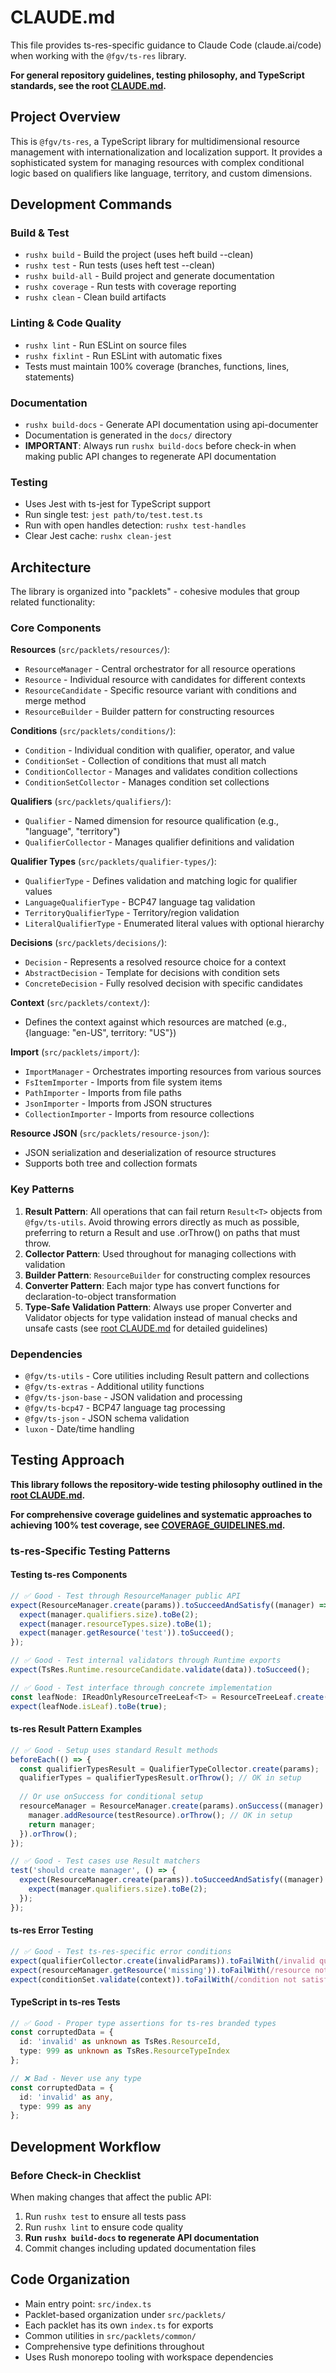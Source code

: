 # CLAUDE.md

This file provides ts-res-specific guidance to Claude Code (claude.ai/code) when working with the `@fgv/ts-res` library.

**For general repository guidelines, testing philosophy, and TypeScript standards, see the root [CLAUDE.md](../../CLAUDE.md).**

## Project Overview

This is `@fgv/ts-res`, a TypeScript library for multidimensional resource management with internationalization and localization support. It provides a sophisticated system for managing resources with complex conditional logic based on qualifiers like language, territory, and custom dimensions.

## Development Commands

### Build & Test
- `rushx build` - Build the project (uses heft build --clean)
- `rushx test` - Run tests (uses heft test --clean)  
- `rushx build-all` - Build project and generate documentation
- `rushx coverage` - Run tests with coverage reporting
- `rushx clean` - Clean build artifacts

### Linting & Code Quality
- `rushx lint` - Run ESLint on source files
- `rushx fixlint` - Run ESLint with automatic fixes
- Tests must maintain 100% coverage (branches, functions, lines, statements)

### Documentation
- `rushx build-docs` - Generate API documentation using api-documenter
- Documentation is generated in the `docs/` directory
- **IMPORTANT**: Always run `rushx build-docs` before check-in when making public API changes to regenerate API documentation

### Testing
- Uses Jest with ts-jest for TypeScript support
- Run single test: `jest path/to/test.test.ts`
- Run with open handles detection: `rushx test-handles`
- Clear Jest cache: `rushx clean-jest`

## Architecture

The library is organized into "packlets" - cohesive modules that group related functionality:

### Core Components

**Resources** (`src/packlets/resources/`):
- `ResourceManager` - Central orchestrator for all resource operations
- `Resource` - Individual resource with candidates for different contexts
- `ResourceCandidate` - Specific resource variant with conditions and merge method
- `ResourceBuilder` - Builder pattern for constructing resources

**Conditions** (`src/packlets/conditions/`):
- `Condition` - Individual condition with qualifier, operator, and value
- `ConditionSet` - Collection of conditions that must all match
- `ConditionCollector` - Manages and validates condition collections
- `ConditionSetCollector` - Manages condition set collections

**Qualifiers** (`src/packlets/qualifiers/`):
- `Qualifier` - Named dimension for resource qualification (e.g., "language", "territory")
- `QualifierCollector` - Manages qualifier definitions and validation

**Qualifier Types** (`src/packlets/qualifier-types/`):
- `QualifierType` - Defines validation and matching logic for qualifier values
- `LanguageQualifierType` - BCP47 language tag validation
- `TerritoryQualifierType` - Territory/region validation
- `LiteralQualifierType` - Enumerated literal values with optional hierarchy

**Decisions** (`src/packlets/decisions/`):
- `Decision` - Represents a resolved resource choice for a context
- `AbstractDecision` - Template for decisions with condition sets
- `ConcreteDecision` - Fully resolved decision with specific candidates

**Context** (`src/packlets/context/`):
- Defines the context against which resources are matched (e.g., {language: "en-US", territory: "US"})

**Import** (`src/packlets/import/`):
- `ImportManager` - Orchestrates importing resources from various sources
- `FsItemImporter` - Imports from file system items
- `PathImporter` - Imports from file paths
- `JsonImporter` - Imports from JSON structures
- `CollectionImporter` - Imports from resource collections

**Resource JSON** (`src/packlets/resource-json/`):
- JSON serialization and deserialization of resource structures
- Supports both tree and collection formats

### Key Patterns

1. **Result Pattern**: All operations that can fail return `Result<T>` objects from `@fgv/ts-utils`. Avoid throwing errors directly as much as possible, preferring to return a Result and use .orThrow() on paths that must throw.
2. **Collector Pattern**: Used throughout for managing collections with validation
3. **Builder Pattern**: `ResourceBuilder` for constructing complex resources
4. **Converter Pattern**: Each major type has convert functions for declaration-to-object transformation
5. **Type-Safe Validation Pattern**: Always use proper Converter and Validator objects for type validation instead of manual checks and unsafe casts (see [root CLAUDE.md](../../CLAUDE.md) for detailed guidelines)

### Dependencies

- `@fgv/ts-utils` - Core utilities including Result pattern and collections
- `@fgv/ts-extras` - Additional utility functions
- `@fgv/ts-json-base` - JSON validation and processing
- `@fgv/ts-bcp47` - BCP47 language tag processing
- `@fgv/ts-json` - JSON schema validation
- `luxon` - Date/time handling

## Testing Approach

**This library follows the repository-wide testing philosophy outlined in the [root CLAUDE.md](../../CLAUDE.md).**

**For comprehensive coverage guidelines and systematic approaches to achieving 100% test coverage, see [COVERAGE_GUIDELINES.md](../../COVERAGE_GUIDELINES.md).**

### ts-res-Specific Testing Patterns

#### Testing ts-res Components
```typescript
// ✅ Good - Test through ResourceManager public API
expect(ResourceManager.create(params)).toSucceedAndSatisfy((manager) => {
  expect(manager.qualifiers.size).toBe(2);
  expect(manager.resourceTypes.size).toBe(1);
  expect(manager.getResource('test')).toSucceed();
});

// ✅ Good - Test internal validators through Runtime exports
expect(TsRes.Runtime.resourceCandidate.validate(data)).toSucceed();

// ✅ Good - Test interface through concrete implementation
const leafNode: IReadOnlyResourceTreeLeaf<T> = ResourceTreeLeaf.create(...).orThrow();
expect(leafNode.isLeaf).toBe(true);
```

#### ts-res Result Pattern Examples
```typescript
// ✅ Good - Setup uses standard Result methods
beforeEach(() => {
  const qualifierTypesResult = QualifierTypeCollector.create(params);
  qualifierTypes = qualifierTypesResult.orThrow(); // OK in setup
  
  // Or use onSuccess for conditional setup
  resourceManager = ResourceManager.create(params).onSuccess((manager) => {
    manager.addResource(testResource).orThrow(); // OK in setup
    return manager;
  }).orThrow();
});

// ✅ Good - Test cases use Result matchers
test('should create manager', () => {
  expect(ResourceManager.create(params)).toSucceedAndSatisfy((manager) => {
    expect(manager.qualifiers.size).toBe(2);
  });
});
```

#### ts-res Error Testing
```typescript
// ✅ Good - Test ts-res-specific error conditions
expect(qualifierCollector.create(invalidParams)).toFailWith(/invalid qualifier/i);
expect(resourceManager.getResource('missing')).toFailWith(/resource not found/i);
expect(conditionSet.validate(context)).toFailWith(/condition not satisfied/i);
```

#### TypeScript in ts-res Tests
```typescript
// ✅ Good - Proper type assertions for ts-res branded types
const corruptedData = {
  id: 'invalid' as unknown as TsRes.ResourceId,
  type: 999 as unknown as TsRes.ResourceTypeIndex
};

// ❌ Bad - Never use any type
const corruptedData = {
  id: 'invalid' as any,
  type: 999 as any
};
```

## Development Workflow

### Before Check-in Checklist
When making changes that affect the public API:
1. Run `rushx test` to ensure all tests pass
2. Run `rushx lint` to ensure code quality
3. **Run `rushx build-docs` to regenerate API documentation**
4. Commit changes including updated documentation files

## Code Organization

- Main entry point: `src/index.ts`
- Packlet-based organization under `src/packlets/`
- Each packlet has its own `index.ts` for exports
- Common utilities in `src/packlets/common/`
- Comprehensive type definitions throughout
- Uses Rush monorepo tooling with workspace dependencies